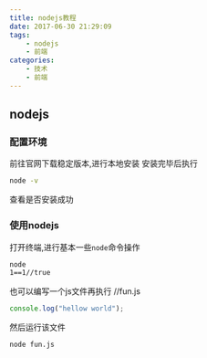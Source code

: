 ```yaml
---
title: nodejs教程
date: 2017-06-30 21:29:09
tags:
    - nodejs
    - 前端
categories:
    - 技术
    - 前端
---
```

##  nodejs

### 配置环境
前往官网下载稳定版本,进行本地安装
安装完毕后执行
```bash
node -v
```
查看是否安装成功

### 使用nodejs
打开终端,进行基本一些`node`命令操作
```bash
node
1==1//true
```
也可以编写一个js文件再执行
//fun.js
```javascript
console.log("hellow world");
```
然后运行该文件
```bash
node fun.js
```




